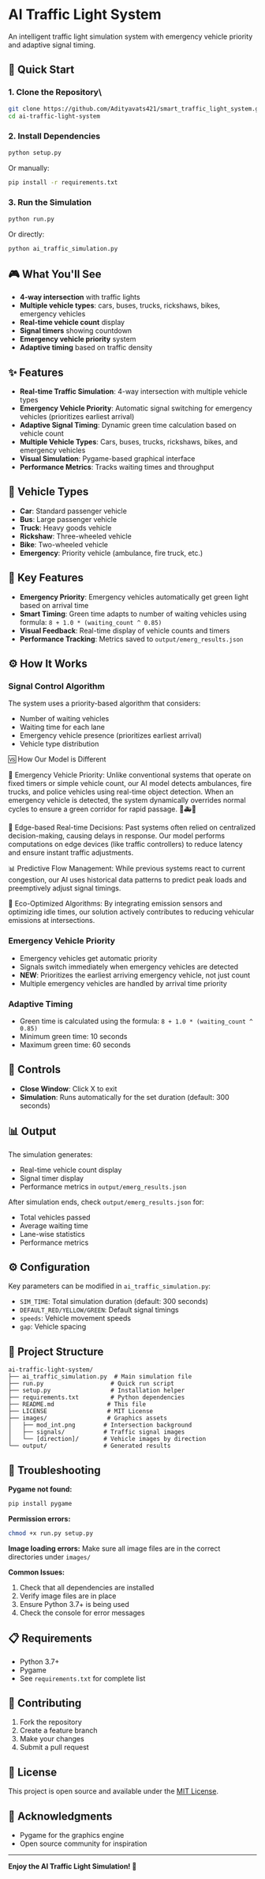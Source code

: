 # AI Traffic Light System

An intelligent traffic light simulation system with emergency vehicle priority and adaptive signal timing.

## 🚀 Quick Start



### 1. Clone the Repository\

```bash
git clone https://github.com/Adityavats421/smart_traffic_light_system.git
cd ai-traffic-light-system
```

### 2. Install Dependencies
```bash
python setup.py
```
Or manually:
```bash
pip install -r requirements.txt
```

### 3. Run the Simulation
```bash
python run.py
```
Or directly:
```bash
python ai_traffic_simulation.py
```

## 🎮 What You'll See

- **4-way intersection** with traffic lights
- **Multiple vehicle types**: cars, buses, trucks, rickshaws, bikes, emergency vehicles
- **Real-time vehicle count** display
- **Signal timers** showing countdown
- **Emergency vehicle priority** system
- **Adaptive timing** based on traffic density

## ✨ Features

- **Real-time Traffic Simulation**: 4-way intersection with multiple vehicle types
- **Emergency Vehicle Priority**: Automatic signal switching for emergency vehicles (prioritizes earliest arrival)
- **Adaptive Signal Timing**: Dynamic green time calculation based on vehicle count
- **Multiple Vehicle Types**: Cars, buses, trucks, rickshaws, bikes, and emergency vehicles
- **Visual Simulation**: Pygame-based graphical interface
- **Performance Metrics**: Tracks waiting times and throughput

## 🚗 Vehicle Types

- **Car**: Standard passenger vehicle
- **Bus**: Large passenger vehicle
- **Truck**: Heavy goods vehicle  
- **Rickshaw**: Three-wheeled vehicle
- **Bike**: Two-wheeled vehicle
- **Emergency**: Priority vehicle (ambulance, fire truck, etc.)

## 🎯 Key Features

- **Emergency Priority**: Emergency vehicles automatically get green light based on arrival time
- **Smart Timing**: Green time adapts to number of waiting vehicles using formula: `8 + 1.0 * (waiting_count ^ 0.85)`
- **Visual Feedback**: Real-time display of vehicle counts and timers
- **Performance Tracking**: Metrics saved to `output/emerg_results.json`

## ⚙️ How It Works

### Signal Control Algorithm
The system uses a priority-based algorithm that considers:
- Number of waiting vehicles
- Waiting time for each lane
- Emergency vehicle presence (prioritizes earliest arrival)
- Vehicle type distribution



🆚 How Our Model is Different

🚨 Emergency Vehicle Priority:
Unlike conventional systems that operate on fixed timers or simple vehicle count, our AI model detects ambulances, fire trucks, and police vehicles using real-time object detection. When an emergency vehicle is detected, the system dynamically overrides normal cycles to ensure a green corridor for rapid passage. 🏥🚑🚒

📡 Edge-based Real-time Decisions:
Past systems often relied on centralized decision-making, causing delays in response. Our model performs computations on edge devices (like traffic controllers) to reduce latency and ensure instant traffic adjustments.

📊 Predictive Flow Management:
While previous systems react to current congestion, our AI uses historical data patterns to predict peak loads and preemptively adjust signal timings.

🌱 Eco-Optimized Algorithms:
By integrating emission sensors and optimizing idle times, our solution actively contributes to reducing vehicular emissions at intersections.


### Emergency Vehicle Priority
- Emergency vehicles get automatic priority
- Signals switch immediately when emergency vehicles are detected
- **NEW**: Prioritizes the earliest arriving emergency vehicle, not just count
- Multiple emergency vehicles are handled by arrival time priority

### Adaptive Timing
- Green time is calculated using the formula: `8 + 1.0 * (waiting_count ^ 0.85)`
- Minimum green time: 10 seconds
- Maximum green time: 60 seconds

## 🚦 Controls

- **Close Window**: Click X to exit
- **Simulation**: Runs automatically for the set duration (default: 300 seconds)

## 📊 Output

The simulation generates:
- Real-time vehicle count display
- Signal timer display
- Performance metrics in `output/emerg_results.json`

After simulation ends, check `output/emerg_results.json` for:
- Total vehicles passed
- Average waiting time
- Lane-wise statistics
- Performance metrics

## ⚙️ Configuration

Key parameters can be modified in `ai_traffic_simulation.py`:
- `SIM_TIME`: Total simulation duration (default: 300 seconds)
- `DEFAULT_RED/YELLOW/GREEN`: Default signal timings
- `speeds`: Vehicle movement speeds
- `gap`: Vehicle spacing

## 📁 Project Structure

```
ai-traffic-light-system/
├── ai_traffic_simulation.py  # Main simulation file
├── run.py                   # Quick run script
├── setup.py                 # Installation helper
├── requirements.txt         # Python dependencies
├── README.md               # This file
├── LICENSE                 # MIT License
├── images/                 # Graphics assets
│   ├── mod_int.png        # Intersection background
│   ├── signals/           # Traffic signal images
│   └── [direction]/       # Vehicle images by direction
└── output/                # Generated results
```

## 🐛 Troubleshooting

**Pygame not found:**
```bash
pip install pygame
```

**Permission errors:**
```bash
chmod +x run.py setup.py
```

**Image loading errors:**
Make sure all image files are in the correct directories under `images/`

**Common Issues:**
1. Check that all dependencies are installed
2. Verify image files are in place
3. Ensure Python 3.7+ is being used
4. Check the console for error messages

## 📋 Requirements

- Python 3.7+
- Pygame
- See `requirements.txt` for complete list

## 🤝 Contributing

1. Fork the repository
2. Create a feature branch
3. Make your changes
4. Submit a pull request

## 📄 License

This project is open source and available under the [MIT License](LICENSE).

## 🙏 Acknowledgments

- Pygame for the graphics engine
- Open source community for inspiration

---

**Enjoy the AI Traffic Light Simulation! 🚦**
